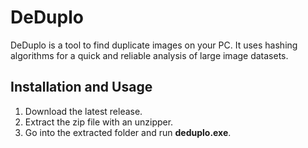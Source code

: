 # DeDuplo
DeDuplo is a tool to find duplicate images on your PC. 
It uses hashing algorithms for a quick and reliable analysis of large image datasets.

## Installation and Usage
1. Download the latest release.
2. Extract the zip file with an unzipper.
3. Go into the extracted folder and run **deduplo.exe**.